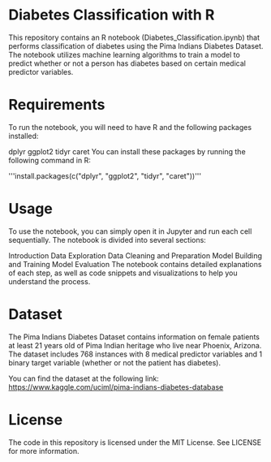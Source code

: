 # Diabetes Classification with R
This repository contains an R notebook (Diabetes_Classification.ipynb) that performs classification of diabetes using the Pima Indians Diabetes Dataset. The notebook utilizes machine learning algorithms to train a model to predict whether or not a person has diabetes based on certain medical predictor variables.

# Requirements
To run the notebook, you will need to have R and the following packages installed:

dplyr
ggplot2
tidyr
caret
You can install these packages by running the following command in R:

'''install.packages(c("dplyr", "ggplot2", "tidyr", "caret"))'''

# Usage
To use the notebook, you can simply open it in Jupyter and run each cell sequentially. The notebook is divided into several sections:

Introduction
Data Exploration
Data Cleaning and Preparation
Model Building and Training
Model Evaluation
The notebook contains detailed explanations of each step, as well as code snippets and visualizations to help you understand the process.

# Dataset
The Pima Indians Diabetes Dataset contains information on female patients at least 21 years old of Pima Indian heritage who live near Phoenix, Arizona. The dataset includes 768 instances with 8 medical predictor variables and 1 binary target variable (whether or not the patient has diabetes).

You can find the dataset at the following link: https://www.kaggle.com/uciml/pima-indians-diabetes-database

# License
The code in this repository is licensed under the MIT License. See LICENSE for more information.
